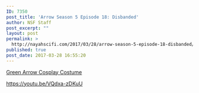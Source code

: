 ```yaml
---
ID: 7350
post_title: 'Arrow Season 5 Episode 18: Disbanded'
author: NSF Staff
post_excerpt: ""
layout: post
permalink: >
  http://nayahscifi.com/2017/03/28/arrow-season-5-episode-18-disbanded/
published: true
post_date: 2017-03-28 16:55:20
---
```

<a href="http://prch.it/a7Cmb">Green Arrow Cosplay Costume</a>

https://youtu.be/VQdxa-zDKuU